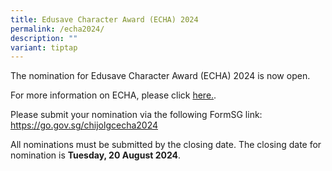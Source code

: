 ```yaml
---
title: Edusave Character Award (ECHA) 2024
permalink: /echa2024/
description: ""
variant: tiptap
---
```

<p>The nomination for Edusave Character Award (ECHA) 2024 is now open.</p>
<p>For more information on ECHA, please click <a href="files/ECHA_2024.pdf" rel="noopener noreferrer nofollow" target="_blank">here.</a>.</p>
<p>Please submit your nomination via the following FormSG link: <a href="https://go.gov.sg/chijolgcecha2024" rel="noopener noreferrer nofollow" target="_blank">https://go.gov.sg/chijolgcecha2024</a>
</p>
<p>All nominations must be submitted by the closing date. The closing date
for nomination is <strong>Tuesday, 20 August 2024</strong>.</p>